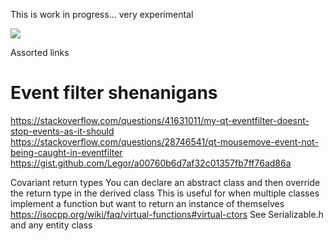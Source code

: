 This is work in progress... very experimental

![](https://i.imgur.com/w9OmpS2.png)

Assorted links

# Event filter shenanigans
https://stackoverflow.com/questions/41631011/my-qt-eventfilter-doesnt-stop-events-as-it-should
https://stackoverflow.com/questions/28746541/qt-mousemove-event-not-being-caught-in-eventfilter
https://gist.github.com/Legor/a00760b6d7af32c01357fb7ff76ad86a

Covariant return types
You can declare an abstract class and then override the return type in the derived class
This is useful for when multiple classes implement a function but want to return an instance of themselves
https://isocpp.org/wiki/faq/virtual-functions#virtual-ctors
See Serializable.h and any entity class
